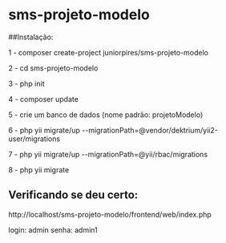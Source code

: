 # sms-projeto-modelo

##Instalação:

1 - composer create-project juniorpires/sms-projeto-modelo

2 - cd sms-projeto-modelo 

3 - php init

4 - composer update

5 - crie um banco de dados (nome padrão: projetoModelo)

6 - php yii migrate/up --migrationPath=@vendor/dektrium/yii2-user/migrations

7 - php yii migrate/up --migrationPath=@yii/rbac/migrations

8 - php yii migrate

## Verificando se deu certo:   

http://localhost/sms-projeto-modelo/frontend/web/index.php

login: admin
senha: admin1

